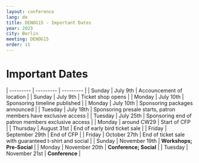 ```yaml
---
layout: conference
lang: de
title: DENOG15 - Important Dates
year: 2023
city: Berlin
meeting: DENOG15
order: 11
---
```


# Important Dates

| --------- | --------- | --------- | 
| Sunday    | July 9th | Accouncement of location | 
| Sunday    | July 9th | Ticket shop opens |
| Monday    | July 10th | Sponsoring timeline published |
| Monday    | July 10th | Sponsoring packages announced |
| Tuesday   | July 18th | Sponsoring presale starts, patron members have exclusive access |
| Tuesday   | July 25th | Sponsoring end of patron members exclusive access |
| Monday    | around CW29 | Start of CFP |
| Thursday  | August 31st | End of early bird ticket sale |
| Friday    | September 29th | End of CFP |
| Friday    | October 27th | End of ticket sale with guaranteed t-shirt and social |
| Sunday    | November 19th | <b>Workshops; Pre-Social</b> |
| Monday    | November 20th | <b>Conference; Social</b> |
| Tuesday   | November 21st | <b>Conference</b> |

